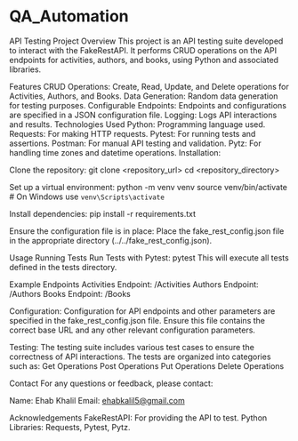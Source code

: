 # QA_Automation
API Testing Project
Overview
This project is an API testing suite developed to interact with the FakeRestAPI. It performs CRUD operations on the API endpoints for activities, authors, and books, using Python and associated libraries.

Features
CRUD Operations: Create, Read, Update, and Delete operations for Activities, Authors, and Books.
Data Generation: Random data generation for testing purposes.
Configurable Endpoints: Endpoints and configurations are specified in a JSON configuration file.
Logging: Logs API interactions and results.
Technologies Used
Python: Programming language used.
Requests: For making HTTP requests.
Pytest: For running tests and assertions.
Postman: For manual API testing and validation.
Pytz: For handling time zones and datetime operations.
Installation:

Clone the repository:
git clone <repository_url>
cd <repository_directory>

Set up a virtual environment:
python -m venv venv
source venv/bin/activate  # On Windows use `venv\Scripts\activate`

Install dependencies:
pip install -r requirements.txt

Ensure the configuration file is in place:
Place the fake_rest_config.json file in the appropriate directory (../../fake_rest_config.json).

Usage
Running Tests
Run Tests with Pytest:
pytest
This will execute all tests defined in the tests directory.

Example Endpoints
Activities Endpoint: /Activities
Authors Endpoint: /Authors
Books Endpoint: /Books

Configuration:
Configuration for API endpoints and other parameters are specified in the fake_rest_config.json file. Ensure this file contains the correct base URL and any other relevant configuration parameters.

Testing:
The testing suite includes various test cases to ensure the correctness of API interactions. The tests are organized into categories such as:
Get Operations
Post Operations
Put Operations
Delete Operations

Contact
For any questions or feedback, please contact:

Name: Ehab Khalil
Email: ehabkalil5@gmail.com

Acknowledgements
FakeRestAPI: For providing the API to test.
Python Libraries: Requests, Pytest, Pytz.

